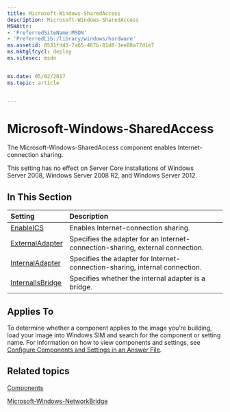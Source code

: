 ```yaml
---
title: Microsoft-Windows-SharedAccess
description: Microsoft-Windows-SharedAccess
MSHAttr:
- 'PreferredSiteName:MSDN'
- 'PreferredLib:/library/windows/hardware'
ms.assetid: 8531fd43-7a65-467b-81d8-3ee88a77d1e7
ms.mktglfcycl: deploy
ms.sitesec: msdn


ms.date: 05/02/2017
ms.topic: article


---
```

# Microsoft-Windows-SharedAccess

The Microsoft-Windows-SharedAccess component enables Internet-connection sharing.

This setting has no effect on Server Core installations of Windows Server 2008, Windows Server 2008 R2, and Windows Server 2012.

## In This Section

| Setting                 | Description                                                                           |
|:------------------------|:--------------------------------------------------------------------------------------|
| [EnableICS](microsoft-windows-sharedaccess-enableics.md) | Enables Internet-connection sharing. |
| [ExternalAdapter](microsoft-windows-sharedaccess-externaladapter.md) | Specifies the adapter for an Internet-connection-sharing, external connection. |
| [InternalAdapter](microsoft-windows-sharedaccess-internaladapter.md) | Specifies the adapter for Internet-connection-sharing, internal connection. |
| [InternalIsBridge](microsoft-windows-sharedaccess-internalisbridge.md) | Specifies whether the internal adapter is a bridge. |

## Applies To

To determine whether a component applies to the image you’re building, load your image into Windows SIM and search for the component or setting name. For information on how to view components and settings, see [Configure Components and Settings in an Answer File](https://docs.microsoft.com/en-us/windows-hardware/customize/desktop/wsim/configure-components-and-settings-in-an-answer-file).

## Related topics

[Components](components-b-unattend.md)

[Microsoft-Windows-NetworkBridge](microsoft-windows-networkbridge.md)
